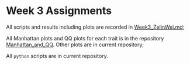# Week 3 Assignments

All scripts and results including plots are recorded in [Week3_ZelinWei.md](Week3_ZelinWei.md);

All Manhattan plots and QQ plots for each trait is in the repository [Manhattan_and_QQ](Manhattan_and_QQ/). Other plots are in current repository;

All `python` scripts are in current repository.
